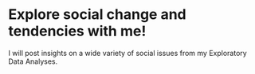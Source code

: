 # Explore social change and tendencies with me!

I will post insights on a wide variety of social issues from my Exploratory Data Analyses. 
